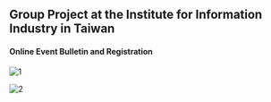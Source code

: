 ## Group Project at the Institute for Information Industry in Taiwan

#### Online Event Bulletin and Registration
![1](https://github.com/yscpeak/III_SpringBoot_Java_Project/blob/main/event1.png)

![2](https://github.com/yscpeak/III_SpringBoot_Java_Project/blob/main/event2.png)

